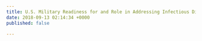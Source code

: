 ```yaml
---
title: U.S. Military Readiness for and Role in Addressing Infectious Disease Threats
date: 2018-09-13 02:14:34 +0000
published: false

---
```

